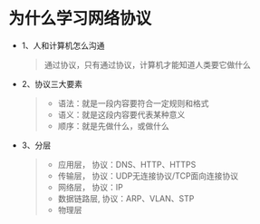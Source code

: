 # 为什么学习网络协议

- 1、人和计算机怎么沟通
   > 通过协议，只有通过协议，计算机才能知道人类要它做什么

- 2、协议三大要素
  > - 语法：就是一段内容要符合一定规则和格式
  > - 语义：就是这段内容要代表某种意义
  > - 顺序：就是先做什么，或做什么
- 3、分层
  > - 应用层，    协议：DNS、HTTP、HTTPS
  > - 传输层，    协议：UDP无连接协议/TCP面向连接协议
  > - 网络层，    协议：IP
  > - 数据链路层, 协议：ARP、VLAN、STP
  > - 物理层
